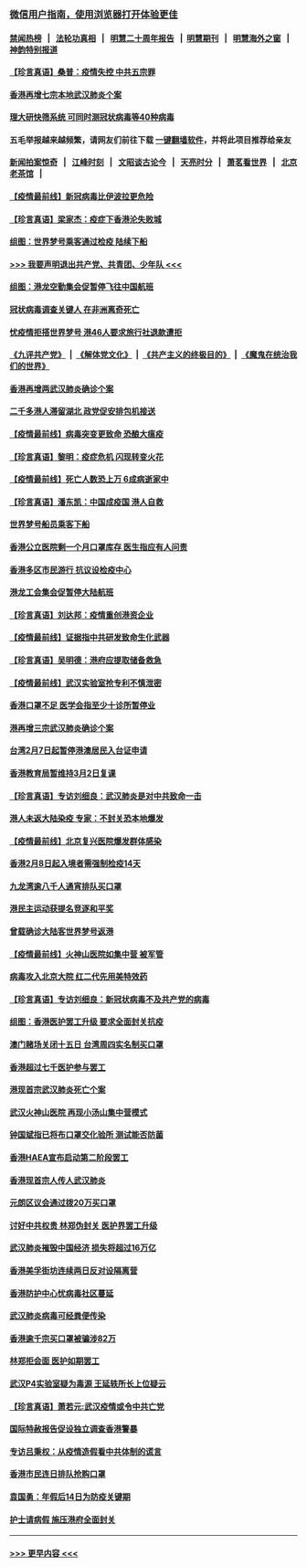 ### [微信用户指南，使用浏览器打开体验更佳](https://github.com/gfw-breaker/banned-news1/blob/master/indexes/wechat-guide.md?t=0)
#### [禁闻热榜](热点新闻.md?t=0)  &nbsp;&nbsp;|&nbsp;&nbsp; [法轮功真相](https://github.com/gfw-breaker/truth/blob/master/README.md?t=0) &nbsp;&nbsp;|&nbsp;&nbsp; [明慧二十周年报告](https://github.com/gfw-breaker/mh-reports/blob/master/README.md?t=0) &nbsp;&nbsp;|&nbsp;&nbsp;[明慧期刊](https://github.com/gfw-breaker/mh-qikan) &nbsp;&nbsp;|&nbsp;&nbsp; [明慧海外之窗](https://github.com/gfw-breaker/mh-news/blob/master/README.md?t=0) &nbsp;&nbsp;|&nbsp;&nbsp; [神韵特别报道](https://github.com/gfw-breaker/mh-news/blob/master/shenyun.md?t=0)
#### [【珍言真语】桑普：疫情失控 中共五宗罪](../pages/nsc415/n11864157.md?t=02130822) 
#### [香港再增七宗本地武汉肺炎个案](../pages/nsc415/n11862405.md?t=02130822) 
#### [理大研快筛系统 可同时测冠状病毒等40种病毒](../pages/nsc415/n11862376.md?t=02130822) 
#### 五毛举报越来越频繁，请网友们前往下载 [一键翻墙软件](https://github.com/gfw-breaker/ssr-accounts)，并将此项目推荐给亲友
#### [新闻拍案惊奇](https://github.com/gfw-breaker/banned-news1/blob/master/pages/link4.md) &nbsp;&nbsp;|&nbsp;&nbsp; [江峰时刻](https://github.com/gfw-breaker/banned-news1/blob/master/pages/link4.md) &nbsp;&nbsp;|&nbsp;&nbsp; [文昭谈古论今](https://github.com/gfw-breaker/banned-news1/blob/master/pages/link4.md) &nbsp;&nbsp;|&nbsp;&nbsp; [天亮时分](https://github.com/gfw-breaker/banned-news1/blob/master/pages/link4.md) &nbsp;&nbsp;|&nbsp;&nbsp; [萧茗看世界](https://github.com/gfw-breaker/banned-news1/blob/master/pages/link4.md) &nbsp;&nbsp;|&nbsp;&nbsp; [北京老茶馆](https://github.com/gfw-breaker/banned-news1/blob/master/pages/link4.md) &nbsp;&nbsp;|&nbsp;&nbsp; 
#### [【疫情最前线】新冠病毒比伊波拉更危险](../pages/nsc415/n11862199.md?t=02130822) 
#### [【珍言真语】梁家杰：疫症下香港沦失败城](../pages/nsc415/n11861588.md?t=02130822) 
#### [组图：世界梦号乘客通过检疫 陆续下船](../pages/nsc415/n11858302.md?t=02130822) 
#### [>>> 我要声明退出共产党、共青团、少年队 <<<](https://github.com/begood0513/goodnews/blob/master/quit/letter.md) 
#### [组图：港龙空勤集会促暂停飞往中国航班](../pages/nsc415/n11858190.md?t=02130822) 
#### [冠状病毒调查关键人 在非洲离奇死亡](../pages/nsc415/n11859798.md?t=02130822) 
#### [忧疫情拒搭世界梦号 港46人要求旅行社退款遭拒](../pages/nsc415/n11859849.md?t=02130822) 
#### [《九评共产党》](https://github.com/begood0513/9ping.md/blob/master/README.md) &nbsp;|&nbsp; [《解体党文化》](../../../../jtdwh.md/blob/master/README.md)  &nbsp;|&nbsp; [《共产主义的终极目的》](../../../../gczydzjmd.md/blob/master/README.md) &nbsp;|&nbsp; [《魔鬼在统治我们的世界》](../../../../mgztzwmdsj.md/blob/master/README.md) 
#### [香港再增两武汉肺炎确诊个案](../pages/nsc415/n11859833.md?t=02130822) 
#### [二千多港人滞留湖北 政党促安排包机接送](../pages/nsc415/n11859831.md?t=02130822) 
#### [【疫情最前线】病毒突变更致命 恐酿大瘟疫](../pages/nsc415/n11859604.md?t=02130822) 
#### [【珍言真语】黎明：疫症危机 闪现转变火花](../pages/nsc415/n11859199.md?t=02130822) 
#### [【疫情最前线】死亡人数恐上万 6成病逝家中](../pages/nsc415/n11856687.md?t=02130822) 
#### [【珍言真语】潘东凯：中国成疫国 港人自救](../pages/nsc415/n11856962.md?t=02130822) 
#### [世界梦号船员乘客下船](../pages/nsc415/n11856883.md?t=02130822) 
#### [香港公立医院剩一个月口罩库存 医生指应有人问责](../pages/nsc415/n11856875.md?t=02130822) 
#### [香港多区市民游行 抗议设检疫中心](../pages/nsc415/n11856866.md?t=02130822) 
#### [港龙工会集会促暂停大陆航班](../pages/nsc415/n11856840.md?t=02130822) 
#### [【珍言真语】刘达邦：疫情重创港资企业](../pages/nsc415/n11854274.md?t=02130822) 
#### [【疫情最前线】证据指中共研发致命生化武器](../pages/nsc415/n11853087.md?t=02130822) 
#### [【珍言真语】吴明德：港府应提取储备救急](../pages/nsc415/n11852734.md?t=02130822) 
#### [【疫情最前线】武汉实验室抢专利不慎泄密](../pages/nsc415/n11850310.md?t=02130822) 
#### [香港口罩不足 医学会指至少十诊所暂停业](../pages/nsc415/n11850301.md?t=02130822) 
#### [港再增三宗武汉肺炎确诊个案](../pages/nsc415/n11850328.md?t=02130822) 
#### [台湾2月7日起暂停港澳居民入台证申请](../pages/nsc415/n11850304.md?t=02130822) 
#### [香港教育局暂维持3月2日复课](../pages/nsc415/n11850260.md?t=02130822) 
#### [【珍言真语】专访刘细良：武汉肺炎是对中共致命一击](../pages/nsc415/n11849934.md?t=02130822) 
#### [港人未返大陆染疫 专家：不封关恐本地爆发](../pages/nsc415/n11848021.md?t=02130822) 
#### [【疫情最前线】北京复兴医院爆发群体感染](../pages/nsc415/n11847626.md?t=02130822) 
#### [香港2月8日起入境者需强制检疫14天](../pages/nsc415/n11847658.md?t=02130822) 
#### [九龙湾逾八千人通宵排队买口罩](../pages/nsc415/n11847647.md?t=02130822) 
#### [港民主运动获提名竞逐和平奖](../pages/nsc415/n11847633.md?t=02130822) 
#### [曾载确诊大陆客世界梦号返港](../pages/nsc415/n11847608.md?t=02130822) 
#### [【疫情最前线】火神山医院如集中营 被军管](../pages/nsc415/n11847524.md?t=02130822) 
#### [病毒攻入北京大院 红二代先用美特效药](../pages/nsc415/n11847427.md?t=02130822) 
#### [【珍言真语】专访刘细良：新冠状病毒不及共产党的病毒](../pages/nsc415/n11847164.md?t=02130822) 
#### [组图：香港医护罢工升级 要求全面封关抗疫](../pages/nsc415/n11844107.md?t=02130822) 
#### [澳门赌场关闭十五日 台湾周四实名制买口罩](../pages/nsc415/n11845083.md?t=02130822) 
#### [香港超过七千医护参与罢工](../pages/nsc415/n11845051.md?t=02130822) 
#### [港现首宗武汉肺炎死亡个案](../pages/nsc415/n11844998.md?t=02130822) 
#### [武汉火神山医院 再现小汤山集中营模式](../pages/nsc415/n11844763.md?t=02130822) 
#### [钟国斌指已将布口罩交化验所 测试能否防菌](../pages/nsc415/n11842783.md?t=02130822) 
#### [香港HAEA宣布启动第二阶段罢工](../pages/nsc415/n11842723.md?t=02130822) 
#### [香港现首宗人传人武汉肺炎](../pages/nsc415/n11842766.md?t=02130822) 
#### [元朗区议会通过拨20万买口罩](../pages/nsc415/n11842754.md?t=02130822) 
#### [讨好中共权贵 林郑伪封关 医护界罢工升级](../pages/nsc415/n11842359.md?t=02130822) 
#### [武汉肺炎摧毁中国经济 损失将超过16万亿](../pages/nsc415/n11839723.md?t=02130822) 
#### [香港美孚街坊连续两日反对设隔离营](../pages/nsc415/n11839962.md?t=02130822) 
#### [香港防护中心忧病毒社区蔓延](../pages/nsc415/n11839933.md?t=02130822) 
#### [武汉肺炎病毒可经粪便传染](../pages/nsc415/n11839939.md?t=02130822) 
#### [香港逾千宗买口罩被骗涉82万](../pages/nsc415/n11839914.md?t=02130822) 
#### [林郑拒会面 医护如期罢工](../pages/nsc415/n11839892.md?t=02130822) 
#### [武汉P4实验室疑为毒源 王延轶所长上位疑云](../pages/nsc415/n11835543.md?t=02130822) 
#### [【珍言真语】萧若元:武汉疫情或令中共亡党](../pages/nsc415/n11829394.md?t=02130822) 
#### [国际特赦报告促设独立调查香港警暴](../pages/nsc415/n11833845.md?t=02130822) 
#### [专访吕秉权：从疫情造假看中共体制的谎言](../pages/nsc415/n11833813.md?t=02130822) 
#### [香港市民连日排队抢购口罩](../pages/nsc415/n11833794.md?t=02130822) 
#### [袁国勇：年假后14日为防疫关键期](../pages/nsc415/n11831088.md?t=02130822) 
#### [护士请病假 施压港府全面封关](../pages/nsc415/n11831030.md?t=02130822) 

----
#### [ >>> 更早内容 <<< ](../indexes/nsc415-earlier.md)
